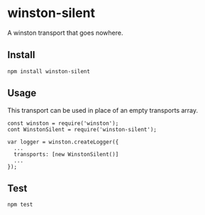 # winston-silent
A winston transport that goes nowhere.
## Install
```
npm install winston-silent
```
## Usage
This transport can be used in place of an empty transports array.
```
const winston = require('winston');
cont WinstonSilent = require('winston-silent');

var logger = winston.createLogger({
  ...
  transports: [new WinstonSilent()]
  ...
});
```
## Test
```
npm test
```